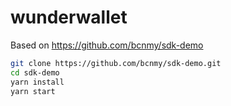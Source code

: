 # wunderwallet

Based on https://github.com/bcnmy/sdk-demo 

```bash
git clone https://github.com/bcnmy/sdk-demo.git
cd sdk-demo
yarn install
yarn start
```

